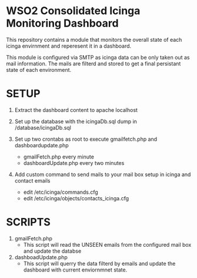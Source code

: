 # WSO2 Consolidated Icinga Monitoring Dashboard

This repository contains a module that monitors the overall state of each icinga envirnment
and reperesent it in a dashboard.

This module is configured via SMTP as icinga data can be only taken out as mail information. The mails
are filterd and stored to get a final persistant state of each environment.

# SETUP

1) Extract the dashboard content to apache localhost
2) Set up the database with the icingaDb.sql dump in /database/icingaDb.sql
3) Set up two crontabs as root to execute gmailfetch.php and dashboardupdate.php
    -  gmailFetch.php every minute
    -  dashboardUpdate.php every two minutes
    
4) Add custom command to send mails to your mail box setup in icinga and contact emails
    -  edit /etc/icinga/commands.cfg 
    -  edit /etc/icinga/objects/contacts_icinga.cfg


# SCRIPTS

1) gmailFetch.php
    -  This script will read the UNSEEN emails from the configured mail box and update the databse
2) dashboadUpdate.php
    -  This script will querry the data filterd by emails and update the dashboard with current enviornmnet state.
      
